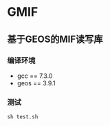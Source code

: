 # GMIF

## 基于GEOS的MIF读写库

### 编译环境
- gcc == 7.3.0
- geos == 3.9.1

### 测试
``` shell 
sh test.sh
```
